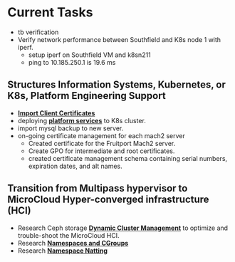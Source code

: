 # Current Tasks

- tb verification
- Verify network performance between Southfield and K8s node 1 with iperf.
  - setup iperf on Southfield VM and k8sn211
  - ping to 10.185.250.1 is 19.6 ms

## Structures Information Systems, Kubernetes, or K8s, Platform Engineering Support

- **[Import Client Certificates](https://www.digicert.com/kb/managing-client-certificates.htm)**
- deploying **[platform services](../k8s/mysql-statefulset-install.md)** to K8s cluster.
- import mysql backup to new server.
- on-going certificate management for each mach2 server
  - Created certificate for the Fruitport Mach2 server.
  - Create GPO for intermediate and root certificates.
  - created certificate management schema containing serial numbers, expiration dates, and alt names.

## Transition from Multipass hypervisor to MicroCloud Hyper-converged infrastructure (HCI)

- Research Ceph storage **[Dynamic Cluster Management](../research/m_z/virtualization/storage/ceph/architecture.md#dynamic-cluster-management)** to optimize and trouble-shoot the MicroCloud HCI.
- Research **[Namespaces and CGroups](../research/m_z/virtualization/networking/namespaces/namespaces_cgroups.md)**
- Research **[Namespace Natting](../research/m_z/virtualization/networking/namespaces/veths/veths_and_namespaces.md#start-here)**
